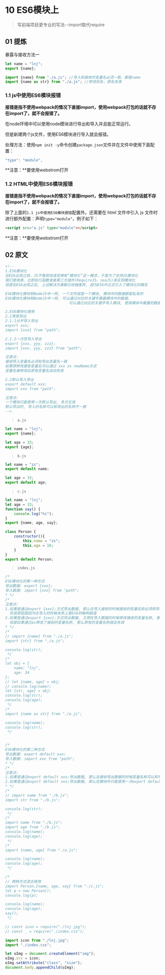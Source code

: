 # 10 ES6模块上

> 写前端项目更专业的写法--import取代require



## 01 提炼

暴露与接收方法一

```js
let name = "lnj";
export {name};

import {name} from "./a.js"; //导入和接收时变量名必须一致，都是name
import {name as str} from "./a.js"; //修改别名，原名失效
```



### 1.1 js中使用ES6模块报错

**报错是指不使用webpack的情况下直接import，使用webpack打包的话就不存在import了，就不会报错了。**

在node环境中可以使用node模块进行导出和导入并且能正常运行。

但是新建两个js文件，使用ES6模块进行导入就会报错。

处理方法：使用`npm init -y`命令创建`package.json`文件并在文件中使用下面配置：

```js
"type": "module",
```

**注意：**要使用webstrom打开



### 1.2 HTML中使用ES6模块报错

**报错是指不使用webpack的情况下直接import，使用webpack打包的话就不存在import了，就不会报错了。**

除了上面的`1.1 js中使用ES6模块报错`配置外，还需要在 html 文件中引入 js 文件时进行额外配置：声明`type="module"`，例子如下：

```html
<script src="a.js" type="module"></script>
```

**注意：**要使用webstrom打开



## 02 原文

```html
<!--
1.ES6模块化
在ES6出现之前，JS不像其他语言拥有“模块化”这一概念，于是为了支持JS模块化
我们使用类、立即执行函数或者第三方插件(RequireJS、seaJS)来实现模块化
但是在ES6出现之后, 上述解决方案都已经被废弃, 因为ES6中正式引入了模块化的概念

ES6模块化模块和NodeJS中一样, 一个文件就是一个模块, 模块中的数据都是私有的
ES6模块化模块和NodeJS中一样, 可以通过对应的关键字暴露模块中的数据,
                             可以通过对应的关键字导入模块, 使用模块中暴露的数据

2.ES6模块化使用
2.1常规导出
2.1.1分开导入导出
export xxx;
import {xxx} from "path";

2.1.2一次性导入导出
export {xxx, yyy, zzz};
import {xxx, yyy, zzz} from "path";

注意点:
接收导入变量名必须和导出变量名一致
如果想修改接收变量名可以通过 xxx as newName方式
变量名被修改后原有变量名自动失效

2.2默认导入导出
export default xxx;
import xxx from "path";

注意点:
一个模块只能使用一次默认导出, 多次无效
默认导出时, 导入的名称可以和导出的名称不一致
-->
```

> `a.js`

```js
let name = "lnj";
export {name};

let age = 33;
export {age};
```

> `b.js`

```js
let name = "zs";
export default name;

let age = 33;
export default age;
```

> `c.js`

```js
let name = "lnj";
let age = 33;
function say() {
    console.log("hi");
}
export {name, age, say};

class Person {
    constructor(){
        this.name = "zs";
        this.age = 18;
    }
}
export default Person;
```

> `index.js`

```js
/*
ES6模块化的第一种方式
导出数据: export {xxx};
导入数据: import {xxx} from "path";
* */
/*
注意点:
1.如果是通过export {xxx};方式导出数据, 那么在导入接收的时候接收的变量名称必须和导出的名称一致
  究其原因是因为在导入的时候本质上是ES6的解构赋值
2.如果是通过export {xxx};方式导出数据, 又想在导入数据的时候修改接收的变量名称, 那么可以使用as来修改
  但是如果通过as修改了接收的变量名称, 那么原有的变量名称就会失效
* */
/*
// import {name} from "./a.js";
import {str} from "./a.js";

console.log(str);
 */
/*
let obj = {
    name: "lnj",
    age: 34
};
// let {name, age} = obj;
// console.log(name);
let {str, age} = obj;
console.log(str);
console.log(age);
 */
/*
import {name as str} from "./a.js";

console.log(name);
console.log(str);
 */


/*
ES6模块化的第二种方式
导出数据: export default xxx;
导入数据: import xxx from "path";
* */
/*
注意点:
1.如果是通过export default xxx;导出数据, 那么在接收导出数据的时候变量名称可以和导出的明白不一致
2.如果是通过export default xxx;导出数据, 那么在模块中只能使用一次export default
* */
/*
// import name from "./b.js";
import str from "./b.js";

console.log(str);
 */
/*
import name from "./b.js";
import age from "./b.js";
console.log(name);
console.log(age);
 */
/*
import {name, age} from "./a.js";

console.log(name);
console.log(age);
 */

/*
// 两种方式混合使用
import Person,{name, age, say} from "./c.js";
let p = new Person();
console.log(p);

console.log(name);
console.log(age);
say();
 */

// const icon = require("./lnj.jpg");
// const _ = require("./index.css");

import icon from "./lnj.jpg";
import "./index.css";

let oImg = document.createElement("img");
oImg.src = icon;
oImg.setAttribute("class", "size");
document.body.appendChild(oImg);
```